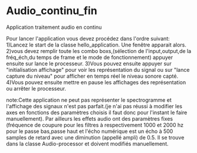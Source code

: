 # Audio_continu_fin
Application traitement audio en continu

Pour lancer l'application vous devez procédez dans l'ordre suivant:
1)Lancez le start de la classe hello_application. Une fenêtre apparait alors.
2)vous devez remplir toute les combo boxs,(sélection de l'input,output,de la fréq_éch,du temps de frame et le mode de fonctionnement) appuyer ensuite sur lance le processeur.
3)Vous pouvez ensuite appuyer sur "initialisation affichage" pour voir les représentation du signal ou sur "lance capture du niveau" pour afficher en temps réel le niveau sonore capté.
4)Vous pouvez ensuite mettre en pause les affichages des représentation ou arrêter le processeur.

note:Cette application ne peut pas représenter le spectrogramme et l'affichage des signaux n'est pas parfait.(je n'ai pas réussi à modifier les axes en fonctions des paramètres choisis il faut donc pour l'instant le faire manuellement).
Par ailleurs les effets audio ont des paramètres fixes (fréquence de coupure pour les filtres à respectivement 1000 et 2000 hz pour le passe bas,passe haut et l'écho numérique est un écho à 500 samples de retard avec une diminution (appellé ampli) de 0.5. Il se trouve dans la classe Audio-processor et doivent modifiés manuellement.
